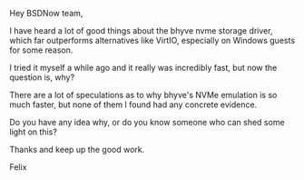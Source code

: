 Hey BSDNow team,

I have heard a lot of good things about the bhyve nvme storage driver, which far outperforms alternatives like VirtIO, especially on Windows guests for some reason.

I tried it myself a while ago and it really was incredibly fast, but now the question is, why?

There are a lot of speculations as to why bhyve's NVMe emulation is so much faster, but none of them I found had any concrete evidence.

Do you have any idea why, or do you know someone who can shed some light on this?

Thanks and keep up the good work.

Felix
